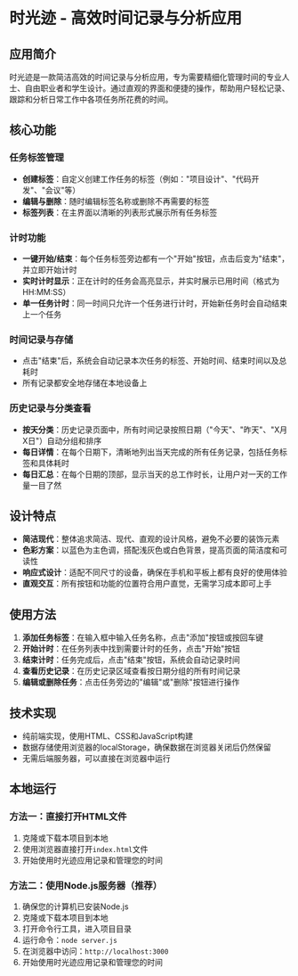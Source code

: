 # 时光迹 - 高效时间记录与分析应用

## 应用简介

时光迹是一款简洁高效的时间记录与分析应用，专为需要精细化管理时间的专业人士、自由职业者和学生设计。通过直观的界面和便捷的操作，帮助用户轻松记录、跟踪和分析日常工作中各项任务所花费的时间。

## 核心功能

### 任务标签管理
- **创建标签**：自定义创建工作任务的标签（例如："项目设计"、"代码开发"、"会议"等）
- **编辑与删除**：随时编辑标签名称或删除不再需要的标签
- **标签列表**：在主界面以清晰的列表形式展示所有任务标签

### 计时功能
- **一键开始/结束**：每个任务标签旁边都有一个"开始"按钮，点击后变为"结束"，并立即开始计时
- **实时计时显示**：正在计时的任务会高亮显示，并实时展示已用时间（格式为 HH:MM:SS）
- **单一任务计时**：同一时间只允许一个任务进行计时，开始新任务时会自动结束上一个任务

### 时间记录与存储
- 点击"结束"后，系统会自动记录本次任务的标签、开始时间、结束时间以及总耗时
- 所有记录都安全地存储在本地设备上

### 历史记录与分类查看
- **按天分类**：历史记录页面中，所有时间记录按照日期（"今天"、"昨天"、"X月X日"）自动分组和排序
- **每日详情**：在每个日期下，清晰地列出当天完成的所有任务记录，包括任务标签和具体耗时
- **每日汇总**：在每个日期的顶部，显示当天的总工作时长，让用户对一天的工作量一目了然

## 设计特点

- **简洁现代**：整体追求简洁、现代、直观的设计风格，避免不必要的装饰元素
- **色彩方案**：以蓝色为主色调，搭配浅灰色或白色背景，提高页面的简洁度和可读性
- **响应式设计**：适配不同尺寸的设备，确保在手机和平板上都有良好的使用体验
- **直观交互**：所有按钮和功能的位置符合用户直觉，无需学习成本即可上手

## 使用方法

1. **添加任务标签**：在输入框中输入任务名称，点击"添加"按钮或按回车键
2. **开始计时**：在任务列表中找到需要计时的任务，点击"开始"按钮
3. **结束计时**：任务完成后，点击"结束"按钮，系统会自动记录时间
4. **查看历史记录**：在历史记录区域查看按日期分组的所有时间记录
5. **编辑或删除任务**：点击任务旁边的"编辑"或"删除"按钮进行操作

## 技术实现

- 纯前端实现，使用HTML、CSS和JavaScript构建
- 数据存储使用浏览器的localStorage，确保数据在浏览器关闭后仍然保留
- 无需后端服务器，可以直接在浏览器中运行

## 本地运行

### 方法一：直接打开HTML文件

1. 克隆或下载本项目到本地
2. 使用浏览器直接打开`index.html`文件
3. 开始使用时光迹应用记录和管理您的时间

### 方法二：使用Node.js服务器（推荐）

1. 确保您的计算机已安装Node.js
2. 克隆或下载本项目到本地
3. 打开命令行工具，进入项目目录
4. 运行命令：`node server.js`
5. 在浏览器中访问：`http://localhost:3000`
6. 开始使用时光迹应用记录和管理您的时间